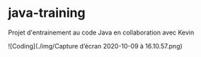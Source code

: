 # java-training

Projet d'entrainement au code Java en collaboration avec Kevin

![Coding](./img/Capture d’écran 2020-10-09 à 16.10.57.png)